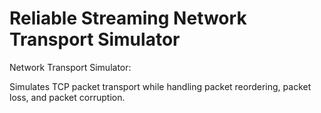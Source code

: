 # Reliable Streaming Network Transport Simulator

Network Transport Simulator:

Simulates TCP packet transport while handling
packet reordering, packet loss, and packet corruption.
